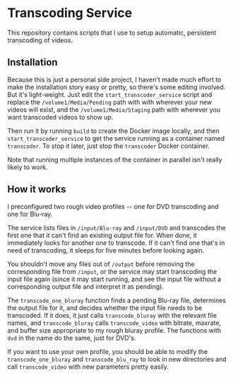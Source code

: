 # Transcoding Service

This repository contains scripts that I use to setup automatic, persistent transcoding
of videos.

## Installation

Because this is just a personal side project, I haven't made much effort to make the installation story easy or pretty,
so there's some editing involved. But it's light-weight. Just edit the `start_transcoder_service` script and replace
the `/volume1/Media/Pending` path with with wherever your new videos will exist, and the `/volume1/Media/Staging` path
with wherever you want transcoded videos to show up.

Then run it by running `build` to create the Docker image locally, and then `start_transcoder_service` to get the
service running as a container named `transcoder`. To stop it later, just stop the `transcoder` Docker container.

Note that running multiple instances of the container in parallel isn't really likely to work.

## How it works

I preconfigured two rough video profiles -- one for DVD transcoding and one for Blu-ray.

The service lists files in `/input/Blu-ray` and `/input/DVD` and transcodes the first one that it can't find an existing
output file for. When done, it immediately looks for another one to transcode. If it can't find one that's in need of
transcoding, it sleeps for five minutes before looking again.

You shouldn't move any files out of `/output` before removing the corresponding file from `/input`, or the service may
start transcoding the input file again (since it may start running, and see the input file without a corresponding
output file and interpret it as pending).

The `transcode_one_bluray` function finds a pending Blu-ray file, determines the output file for it, and decides whether
the input file needs to be transcoded. If it does, it just calls `transcode_bluray` with the relevant file names, and
`transcode_bluray` calls `transcode_video` with bitrate, maxrate, and buffer size appropriate to my rough bluray
profile. The functions with `dvd` in the name do the same, just for DVD's.

If you want to use your own profile, you should be able to modify the `transcode_one_bluray` and `transcode_blu_ray` to
look in new directories and call `transcode_video` with new parameters pretty easily.
